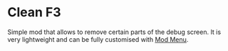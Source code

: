 # Clean F3

Simple mod that allows to remove certain parts of the debug screen.
It is very lightweight and can be fully customised with [Mod Menu](https://modrinth.com/mod/modmen).

